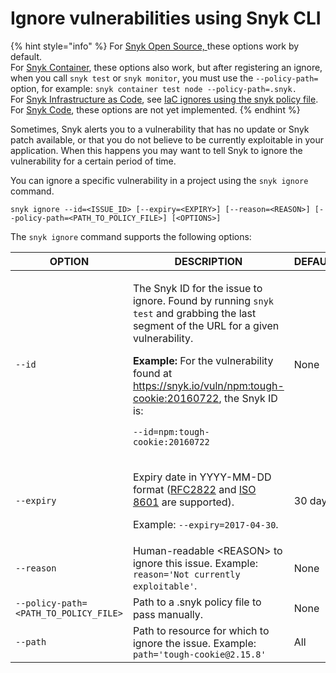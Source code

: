 # Ignore vulnerabilities using Snyk CLI

{% hint style="info" %}
For [Snyk Open Source, ](https://docs.snyk.io/snyk-open-source)these options work by default.\
For [Snyk Container](https://docs.snyk.io/snyk-container), these options also work, but after registering an ignore, when you call `snyk test` or `snyk monitor`, you must use the `--policy-path=` option, for example: `snyk container test node --policy-path=.snyk.`\
For [Snyk Infrastructure as Code](https://support.snyk.io/hc/en-us/categories/360001342678-Infrastructure-as-code), see [IaC ignores using the snyk policy file](https://docs.snyk.io/snyk-infrastructure-as-code/snyk-cli-for-infrastructure-as-code/iac-ignores-using-the-.snyk-policy-file).\
For [Snyk Code](https://docs.snyk.io/snyk-code), these options are not yet implemented.
{% endhint %}

Sometimes, Snyk alerts you to a vulnerability that has no update or Snyk patch available, or that you do not believe to be currently exploitable in your application. When this happens you may want to tell Snyk to ignore the vulnerability for a certain period of time.

You can ignore a specific vulnerability in a project using the `snyk ignore` command.

`snyk ignore --id=<ISSUE_ID> [--expiry=<EXPIRY>] [--reason=<REASON>] [--policy-path=<PATH_TO_POLICY_FILE>] [<OPTIONS>]`

The `snyk ignore` command supports the following options:

| **OPTION**                            | **DESCRIPTION**                                                                                                                                                                                                                                                                                                                                                                                       | **DEFAULT** | **REQUIRED** |
| ------------------------------------- | ----------------------------------------------------------------------------------------------------------------------------------------------------------------------------------------------------------------------------------------------------------------------------------------------------------------------------------------------------------------------------------------------------- | ----------- | ------------ |
| `--id`                                | <p>The Snyk ID for the issue to ignore. Found by running <code>snyk test</code> and grabbing the last segment of the URL for a given vulnerability.</p><p><strong>Example:</strong> For the vulnerability found at <a href="https://snyk.io/vuln/npm:tough-cookie:20160722">https://snyk.io/vuln/npm:tough-cookie:20160722</a>, the Snyk ID is:</p><p><code>--id=npm:tough-cookie:20160722</code></p> | None        | Yes          |
| `--expiry`                            | <p>Expiry date in YYYY-MM-DD format (<a href="https://tools.ietf.org/html/rfc2822#page-14">RFC2822</a> and <a href="https://www.iso.org/iso-8601-date-and-time-format.html">ISO 8601</a> are supported).</p><p>Example: <code>--expiry=2017-04-30</code>.</p>                                                                                                                                         | 30 days     | No           |
| `--reason`                            | Human-readable \<REASON> to ignore this issue. Example: `reason='Not currently exploitable'`.                                                                                                                                                                                                                                                                                                         | None        | No           |
| `--policy-path=<PATH_TO_POLICY_FILE>` | Path to a .snyk policy file to pass manually.                                                                                                                                                                                                                                                                                                                                                         | None        | No           |
| `--path`                              | Path to resource for which to ignore the issue. Example: `path='tough-cookie@2.15.8'`                                                                                                                                                                                                                                                                                                                 | All         | No           |
